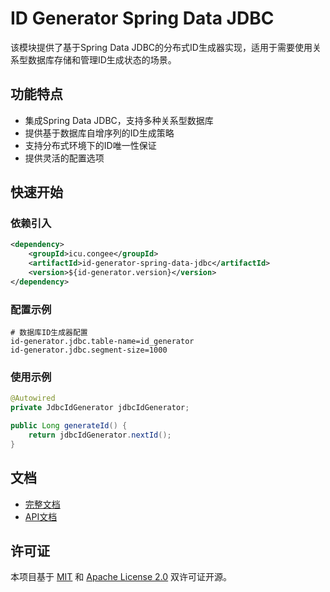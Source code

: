 # ID Generator Spring Data JDBC

该模块提供了基于Spring Data JDBC的分布式ID生成器实现，适用于需要使用关系型数据库存储和管理ID生成状态的场景。

## 功能特点
- 集成Spring Data JDBC，支持多种关系型数据库
- 提供基于数据库自增序列的ID生成策略
- 支持分布式环境下的ID唯一性保证
- 提供灵活的配置选项

## 快速开始

### 依赖引入
```xml
<dependency>
    <groupId>icu.congee</groupId>
    <artifactId>id-generator-spring-data-jdbc</artifactId>
    <version>${id-generator.version}</version>
</dependency>
```

### 配置示例
```properties
# 数据库ID生成器配置
id-generator.jdbc.table-name=id_generator
id-generator.jdbc.segment-size=1000
```

### 使用示例
```java
@Autowired
private JdbcIdGenerator jdbcIdGenerator;

public Long generateId() {
    return jdbcIdGenerator.nextId();
}
```

## 文档
- [完整文档](https://github.com/ixiongdi/id-generator/wiki)
- [API文档](https://ixiongdi.github.io/id-generator/apidocs/)

## 许可证
本项目基于 [MIT](LICENSE) 和 [Apache License 2.0](LICENSE) 双许可证开源。